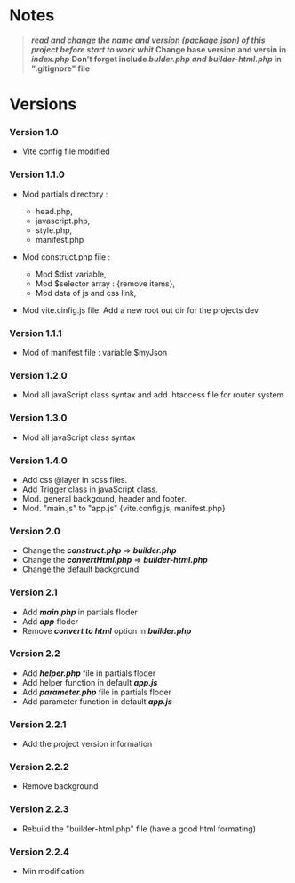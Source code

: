 # Notes

> **_read and change the name and version (package.json) of this project before start to work whit_**
> **Change base version and versin in *index.php***
> **Don't forget include *bulder.php and builder-html.php* in ".gitignore" file**

# Versions

### Version 1.0

- Vite config file modified

### Version 1.1.0

- Mod partials directory :

  - head.php,
  - javascript.php,
  - style.php,
  - manifest.php

- Mod construct.php file :

  - Mod $dist variable,
  - Mod $selector array : {remove items},
  - Mod data of js and css link,

- Mod vite.cinfig.js file. Add a new root out dir for the projects dev

### Version 1.1.1

- Mod of manifest file : variable $myJson

### Version 1.2.0

- Mod all javaScript class syntax and add .htaccess file for router system

### Version 1.3.0

- Mod all javaScript class syntax

### Version 1.4.0

- Add css @layer in scss files.
- Add Trigger class in javaScript class.
- Mod. general backgound, header and footer.
- Mod. "main.js" to "app.js" {vite.config.js, manifest.php}

### Version 2.0

- Change the **_construct.php_** => **_builder.php_**
- Change the **_convertHtml.php_** => **_builder-html.php_**
- Change the default background

### Version 2.1

- Add **_main.php_** in partials floder
- Add **_app_** floder
- Remove **_convert to html_** option in **_builder.php_**

### Version 2.2

- Add **_helper.php_** file in partials floder
- Add helper function in default **_app.js_**
- Add **_parameter.php_** file in partials floder
- Add parameter function in default **_app.js_**

### Version 2.2.1

- Add the project version information

### Version 2.2.2

- Remove background

### Version 2.2.3

- Rebuild the "builder-html.php" file (have a good html formating)

### Version 2.2.4

- Min modification